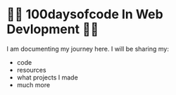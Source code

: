 #  👨‍💻 100daysofcode In Web Devlopment 👨‍💻
I am documenting my journey here. I will be sharing my:
- code
- resources
- what projects I made
- much more
